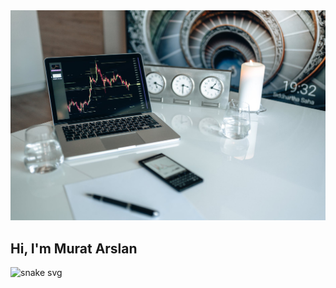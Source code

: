 <img src="https://github.com/murattugra/murattugra/blob/main/arkaplan.jpeg?raw=true">

<h2 align="enter">Hi, I'm Murat Arslan</h2>

![snake svg]([https://github.com/murattugra/murattugra/blob/output/github-contribution-grid-snake.svg)
